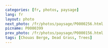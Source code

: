 ```yaml
---
categories: [fr, photos, paysage]
lang: fr
layout: photo
next_photo: /fr/photos/paysage/P0000256.html
picname: P0000399
prev_photo: /fr/photos/paysage/P0000156.html
tags: [Chouas Berge, Dead Grass, Trees]
---
```

